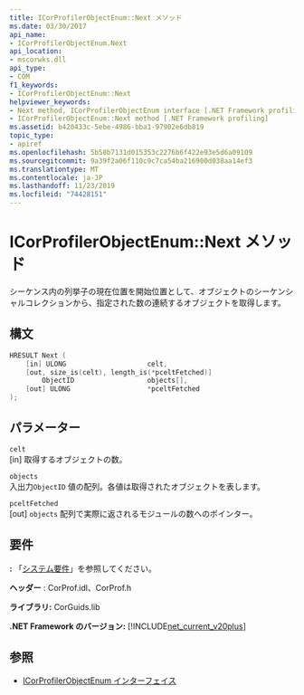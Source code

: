 ```yaml
---
title: ICorProfilerObjectEnum::Next メソッド
ms.date: 03/30/2017
api_name:
- ICorProfilerObjectEnum.Next
api_location:
- mscorwks.dll
api_type:
- COM
f1_keywords:
- ICorProfilerObjectEnum::Next
helpviewer_keywords:
- Next method, ICorProfilerObjectEnum interface [.NET Framework profiling]
- ICorProfilerObjectEnum::Next method [.NET Framework profiling]
ms.assetid: b420433c-5ebe-4986-bba1-97902e6db819
topic_type:
- apiref
ms.openlocfilehash: 5b58b7131d015353c2276b6f422e93e5d6a09109
ms.sourcegitcommit: 9a39f2a06f110c9c7ca54ba216900d038aa14ef3
ms.translationtype: MT
ms.contentlocale: ja-JP
ms.lasthandoff: 11/23/2019
ms.locfileid: "74428151"
---
```

# <a name="icorprofilerobjectenumnext-method"></a>ICorProfilerObjectEnum::Next メソッド
シーケンス内の列挙子の現在位置を開始位置として、オブジェクトのシーケンシャルコレクションから、指定された数の連続するオブジェクトを取得します。  
  
## <a name="syntax"></a>構文  
  
```cpp  
HRESULT Next (  
    [in] ULONG                    celt,  
    [out, size_is(celt), length_is(*pceltFetched)]    
        ObjectID                  objects[],  
    [out] ULONG                   *pceltFetched  
);  
```  
  
## <a name="parameters"></a>パラメーター  
 `celt`  
 [in] 取得するオブジェクトの数。  
  
 `objects`  
 入出力`ObjectID` 値の配列。各値は取得されたオブジェクトを表します。  
  
 `pceltFetched`  
 [out] `objects` 配列で実際に返されるモジュールの数へのポインター。  
  
## <a name="requirements"></a>要件  
 **:** 「[システム要件](../../../../docs/framework/get-started/system-requirements.md)」を参照してください。  
  
 **ヘッダー** : CorProf.idl、CorProf.h  
  
 **ライブラリ:** CorGuids.lib  
  
 **.NET Framework のバージョン:** [!INCLUDE[net_current_v20plus](../../../../includes/net-current-v20plus-md.md)]  
  
## <a name="see-also"></a>参照

- [ICorProfilerObjectEnum インターフェイス](../../../../docs/framework/unmanaged-api/profiling/icorprofilerobjectenum-interface.md)
